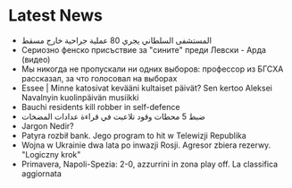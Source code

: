 # Latest News
-  المستشفى السلطاني يجري 80 عملية جراحية خارج مسقط
-  Сериозно фенско присъствие за "сините" преди Левски - Арда (видео)
-  Мы никогда не пропускали ни одних выборов: профессор из БГСХА рассказал, за что голосовал на выборах
-  Essee | Minne katosivat kevääni kultaiset päivät? Sen kertoo Aleksei Navalnyin kuolin­päivän musiikki
-  Bauchi residents kill robber in self-defence
-  ضبط 5 محطات وقود تلاعبت في قراءة عدادات المضخات
-  Jargon Nedir?
-  Patyra rozbił bank. Jego program to hit w Telewizji Republika
-  Wojna w Ukrainie dwa lata po inwazji Rosji. Agresor zbiera rezerwy. "Logiczny krok"
-  Primavera, Napoli-Spezia: 2-0, azzurrini in zona play off. La classifica aggiornata
